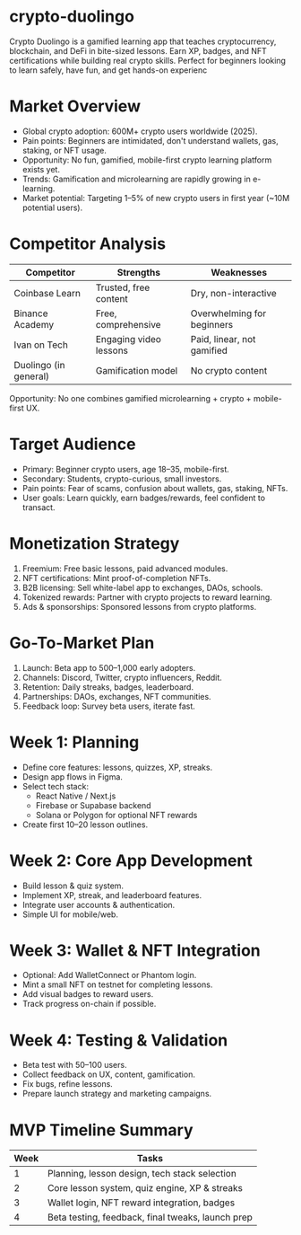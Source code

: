 # crypto-duolingo
Crypto Duolingo is a gamified learning app that teaches cryptocurrency, blockchain, and DeFi in bite-sized lessons. Earn XP, badges, and NFT certifications while building real crypto skills. Perfect for beginners looking to learn safely, have fun, and get hands-on experienc


# Market Overview

- Global crypto adoption: 600M+ crypto users worldwide (2025).  
- Pain points: Beginners are intimidated, don't understand wallets, gas, staking, or NFT usage.  
- Opportunity: No fun, gamified, mobile-first crypto learning platform exists yet.  
- Trends: Gamification and microlearning are rapidly growing in e-learning.  
- Market potential: Targeting 1–5% of new crypto users in first year (~10M potential users).


# Competitor Analysis

| Competitor          | Strengths                   | Weaknesses                       |
|--------------------|----------------------------|---------------------------------|
| Coinbase Learn      | Trusted, free content       | Dry, non-interactive             |
| Binance Academy     | Free, comprehensive         | Overwhelming for beginners       |
| Ivan on Tech        | Engaging video lessons      | Paid, linear, not gamified      |
| Duolingo (in general)| Gamification model         | No crypto content               |

Opportunity: No one combines gamified microlearning + crypto + mobile-first UX.


# Target Audience

- Primary: Beginner crypto users, age 18–35, mobile-first.  
- Secondary: Students, crypto-curious, small investors.  
- Pain points: Fear of scams, confusion about wallets, gas, staking, NFTs.  
- User goals: Learn quickly, earn badges/rewards, feel confident to transact.


# Monetization Strategy

1. Freemium: Free basic lessons, paid advanced modules.  
2. NFT certifications: Mint proof-of-completion NFTs.  
3. B2B licensing: Sell white-label app to exchanges, DAOs, schools.  
4. Tokenized rewards: Partner with crypto projects to reward learning.  
5. Ads & sponsorships: Sponsored lessons from crypto platforms.


# Go-To-Market Plan

1. Launch: Beta app to 500–1,000 early adopters.  
2. Channels: Discord, Twitter, crypto influencers, Reddit.  
3. Retention: Daily streaks, badges, leaderboard.  
4. Partnerships: DAOs, exchanges, NFT communities.  
5. Feedback loop: Survey beta users, iterate fast.


# Week 1: Planning

- Define core features: lessons, quizzes, XP, streaks.  
- Design app flows in Figma.  
- Select tech stack:
  - React Native / Next.js
  - Firebase or Supabase backend
  - Solana or Polygon for optional NFT rewards
- Create first 10–20 lesson outlines.


# Week 2: Core App Development

- Build lesson & quiz system.  
- Implement XP, streak, and leaderboard features.  
- Integrate user accounts & authentication.  
- Simple UI for mobile/web.


# Week 3: Wallet & NFT Integration

- Optional: Add WalletConnect or Phantom login.  
- Mint a small NFT on testnet for completing lessons.  
- Add visual badges to reward users.  
- Track progress on-chain if possible.


# Week 4: Testing & Validation

- Beta test with 50–100 users.  
- Collect feedback on UX, content, gamification.  
- Fix bugs, refine lessons.  
- Prepare launch strategy and marketing campaigns.


# MVP Timeline Summary

| Week | Tasks |
|------|-------|
| 1    | Planning, lesson design, tech stack selection |
| 2    | Core lesson system, quiz engine, XP & streaks |
| 3    | Wallet login, NFT reward integration, badges |
| 4    | Beta testing, feedback, final tweaks, launch prep |





